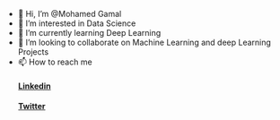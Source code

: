 - 👋 Hi, I’m @Mohamed Gamal 
- 👀 I’m interested in Data Science 
- 🌱 I’m currently learning Deep Learning 
- 💞️ I’m looking to collaborate on Machine Learning  and deep Learning Projects 
- 📫 How to reach me  
   #### [Linkedin](https://www.linkedin.com/in/mohamed-gamal-6a972a6a/)
   ####  [Twitter](https://twitter.com/CyberGemy) 
<!---
eljazary/eljazary is a ✨ special ✨ repository because its `README.md` (this file) appears on your GitHub profile.
You can click the Preview link to take a look at your changes.
--->
